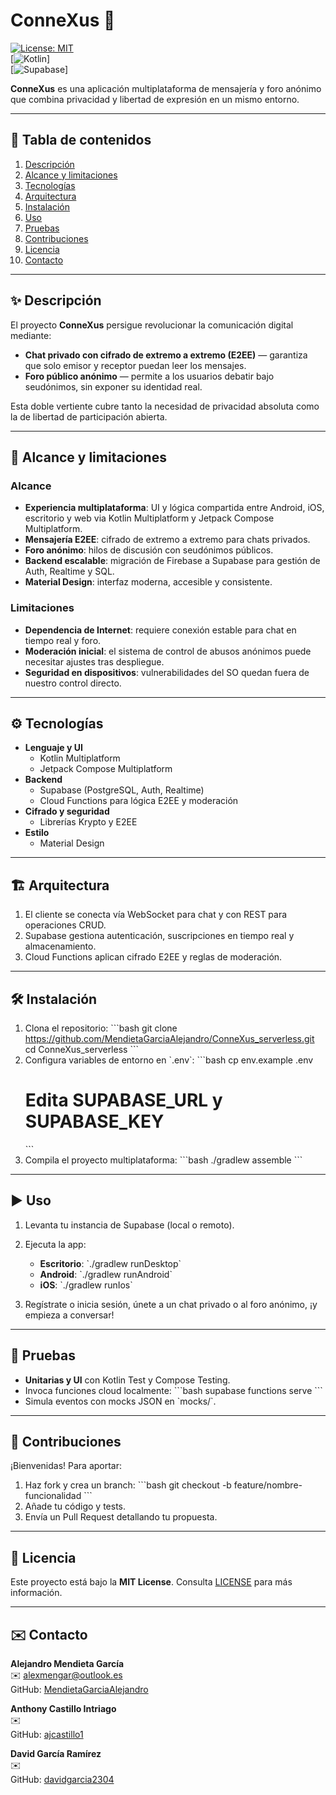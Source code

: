# ConneXus 🔗

[![License: MIT](https://img.shields.io/badge/License-MIT-blue.svg)](LICENSE)  
[![Kotlin](https://img.shields.io/badge/Kotlin-1.8-blue.svg)]  
[![Supabase](https://img.shields.io/badge/Supabase-PostgreSQL-green.svg)]

**ConneXus** es una aplicación multiplataforma de mensajería y foro anónimo que combina privacidad y libertad de expresión en un mismo entorno.

---

## 📖 Tabla de contenidos

1. [Descripción](#-descripción)  
2. [Alcance y limitaciones](#-alcance-y-limitaciones)  
3. [Tecnologías](#-tecnologías)  
4. [Arquitectura](#-arquitectura)  
5. [Instalación](#-instalación)  
6. [Uso](#-uso)  
7. [Pruebas](#-pruebas)  
8. [Contribuciones](#-contribuciones)  
9. [Licencia](#-licencia)  
10. [Contacto](#-contacto)

---

## ✨ Descripción

El proyecto **ConneXus** persigue revolucionar la comunicación digital mediante:

- **Chat privado con cifrado de extremo a extremo (E2EE)** — garantiza que solo emisor y receptor puedan leer los mensajes.  
- **Foro público anónimo** — permite a los usuarios debatir bajo seudónimos, sin exponer su identidad real.

Esta doble vertiente cubre tanto la necesidad de privacidad absoluta como la de libertad de participación abierta.

---

## 🎯 Alcance y limitaciones

### Alcance

- **Experiencia multiplataforma**: UI y lógica compartida entre Android, iOS, escritorio y web via Kotlin Multiplatform y Jetpack Compose Multiplatform.  
- **Mensajería E2EE**: cifrado de extremo a extremo para chats privados.  
- **Foro anónimo**: hilos de discusión con seudónimos públicos.  
- **Backend escalable**: migración de Firebase a Supabase para gestión de Auth, Realtime y SQL.  
- **Material Design**: interfaz moderna, accesible y consistente.

### Limitaciones

- **Dependencia de Internet**: requiere conexión estable para chat en tiempo real y foro.  
- **Moderación inicial**: el sistema de control de abusos anónimos puede necesitar ajustes tras despliegue.  
- **Seguridad en dispositivos**: vulnerabilidades del SO quedan fuera de nuestro control directo.

---

## ⚙️ Tecnologías

- **Lenguaje y UI**  
  - Kotlin Multiplatform  
  - Jetpack Compose Multiplatform  
- **Backend**  
  - Supabase (PostgreSQL, Auth, Realtime)  
  - Cloud Functions para lógica E2EE y moderación  
- **Cifrado y seguridad**  
  - Librerías Krypto y E2EE  
- **Estilo**  
  - Material Design

---

## 🏗️ Arquitectura
1. El cliente se conecta vía WebSocket para chat y con REST para operaciones CRUD.  
2. Supabase gestiona autenticación, suscripciones en tiempo real y almacenamiento.  
3. Cloud Functions aplican cifrado E2EE y reglas de moderación.

---

## 🛠️ Instalación

1. Clona el repositorio:
   \`\`\`bash
   git clone https://github.com/MendietaGarciaAlejandro/ConneXus_serverless.git
   cd ConneXus_serverless
   \`\`\`
2. Configura variables de entorno en \`.env\`:
   \`\`\`bash
   cp env.example .env
   # Edita SUPABASE_URL y SUPABASE_KEY
   \`\`\`
3. Compila el proyecto multiplataforma:
   \`\`\`bash
   ./gradlew assemble
   \`\`\`

---

## ▶️ Uso

1. Levanta tu instancia de Supabase (local o remoto).  
2. Ejecuta la app:
   - **Escritorio**: \`./gradlew runDesktop\`  
   - **Android**: \`./gradlew runAndroid\`  
   - **iOS**: \`./gradlew runIos\`  

3. Regístrate o inicia sesión, únete a un chat privado o al foro anónimo, ¡y empieza a conversar!

---

## 🧪 Pruebas

- **Unitarias y UI** con Kotlin Test y Compose Testing.  
- Invoca funciones cloud localmente:
  \`\`\`bash
  supabase functions serve
  \`\`\`
- Simula eventos con mocks JSON en \`mocks/\`.

---

## 🤝 Contribuciones

¡Bienvenidas! Para aportar:

1. Haz fork y crea un branch:
   \`\`\`bash
   git checkout -b feature/nombre-funcionalidad
   \`\`\`
2. Añade tu código y tests.  
3. Envía un Pull Request detallando tu propuesta.

---

## 📄 Licencia

Este proyecto está bajo la **MIT License**. Consulta [LICENSE](LICENSE) para más información.

---

## ✉️ Contacto

**Alejandro Mendieta García**  
✉️ alexmengar@outlook.es  
GitHub: [MendietaGarciaAlejandro](https://github.com/MendietaGarciaAlejandro)

**Anthony Castillo Intriago**  
✉️   
GitHub: [ajcastillo1](https://github.com/ajcastillo1)

**David García Ramírez**  
✉️   
GitHub: [davidgarcia2304](https://github.com/davidgarcia2304)
